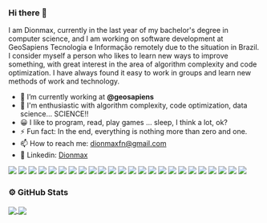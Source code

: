 ### Hi there 👋

I am Dionmax, currently in the last year of my bachelor's degree in computer science, and I am working on software development at GeoSapiens Tecnologia e Informação remotely due to the situation in Brazil. I consider myself a person who likes to learn new ways to improve something, with great interest in the area of algorithm complexity and code optimization. I have always found it easy to work in groups and learn new methods of work and technology.

- 🔭 I’m currently working at **@geosapiens**
- 📑 I'm enthusiastic with algorithm complexity, code optimization, data science... SCIENCE!!
- 😀 I like to program, read, play games ... sleep, I think a lot, ok?
- ⚡ Fun fact: In the end, everything is nothing more than zero and one.
- 📫 How to reach me: [dionmaxfn@gmail.com](mailto:dionmaxfn@gmail.com)
- 🔗 Linkedin: [Dionmax](https://www.linkedin.com/in/dionmax/)

<p>
  <img src="https://img.shields.io/badge/c%23%20-%23239120.svg?&style=for-the-badge&logo=c-sharp&logoColor=white"/>
  <img src="https://img.shields.io/badge/-Visual%20Studio-5C2D91?style=for-the-badge&logo=visual-studio&logoColor=white"/>
  <img src="https://img.shields.io/badge/-VS%20Code-007ACC?style=for-the-badge&logo=visual-studio-code">
  <img src="https://img.shields.io/badge/typescript%20-%23007ACC.svg?&style=for-the-badge&logo=typescript&logoColor=white"/>
  <img src="https://img.shields.io/badge/node.js%20-%2343853D.svg?&style=for-the-badge&logo=node.js&logoColor=white"/> 
  <img src="https://img.shields.io/badge/nestjs%20-%23E0234E.svg?&style=for-the-badge&logo=nestjs&logoColor=white" />
  <img src="https://img.shields.io/badge/react%20-%2320232a.svg?&style=for-the-badge&logo=react&logoColor=%2361DAFB"/>
  <img src="https://img.shields.io/badge/redux%20-%23593d88.svg?&style=for-the-badge&logo=redux&logoColor=white"/>
  <img src="https://img.shields.io/badge/material%20ui%20-%230081CB.svg?&style=for-the-badge&logo=material-ui&logoColor=white"/>
  <img src="https://img.shields.io/badge/-R-276DC3?style=for-the-badge&logo=R&logoColor=white"/>
  <img src="https://img.shields.io/badge/-Rstudio-75AADB?logo=RStudio&style=for-the-badge&logoColor=white"/>
  <img src="https://img.shields.io/badge/php-%23777BB4.svg?&style=for-the-badge&logo=php&logoColor=white"/>
  <img src="https://img.shields.io/badge/docker%20-%230db7ed.svg?&style=for-the-badge&logo=docker&logoColor=white"/>
  <img src ="https://img.shields.io/badge/postgres-%23316192.svg?&style=for-the-badge&logo=postgresql&logoColor=white"/>
  <img src="https://img.shields.io/badge/-ubuntu-E95420?style=for-the-badge&logo=ubuntu&logoColor=white"/>
  <img src="https://img.shields.io/badge/markdown-%23000000.svg?&style=for-the-badge&logo=markdown&logoColor=white"/>
  <img src="https://img.shields.io/badge/git%20-%23F05033.svg?&style=for-the-badge&logo=git&logoColor=white"/>
  <img src="https://img.shields.io/badge/github%20-%23121011.svg?&style=for-the-badge&logo=github&logoColor=white"/>
  <img src="https://img.shields.io/badge/-postman-FF6C37?style=for-the-badge&logo=postman&logoColor=white">
  <img src="https://img.shields.io/badge/JavaScript-F7DF1E?style=for-the-badge&logo=javascript&logoColor=black">
  <img src="https://img.shields.io/badge/Yarn-2C8EBB?style=for-the-badge&logo=yarn&logoColor=white">
  <img src="https://img.shields.io/badge/C%2B%2B-00599C?style=for-the-badge&logo=c%2B%2B&logoColor=white">
  <img src="https://img.shields.io/badge/.NET-5C2D91?style=for-the-badge&logo=.net&logoColor=white">
  <img src="https://img.shields.io/badge/Angular-DD0031?style=for-the-badge&logo=angular&logoColor=white">
</p>


### ⚙️ GitHub Stats
<a href="https://github.com/anuraghazra/github-readme-stats">
  <img align="center" src="https://github-readme-stats.vercel.app/api?username=dionmax&show_icons=true&theme=midnight-purple&count_private=true" />
</a>
<a href="https://github.com/anuraghazra/convoychat">
  <img align="center" src="https://github-readme-stats-eight-theta.vercel.app/api/top-langs/?username=dionmax&layout=compact&langs_count=6&theme=midnight-purple&hide=html,C,CMake" />
</a>

